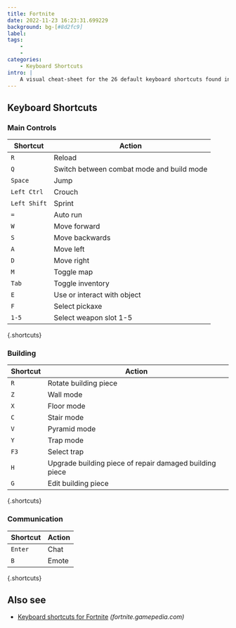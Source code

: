 ```yaml
---
title: Fortnite
date: 2022-11-23 16:23:31.699229
background: bg-[#8d2fc9]
label: 
tags: 
    - 
    - 
categories:
    - Keyboard Shortcuts
intro: |
    A visual cheat-sheet for the 26 default keyboard shortcuts found in Fortnite
---
```




Keyboard Shortcuts
------------------



### Main Controls

Shortcut | Action
---|---
`R`  | Reload
`Q`  | Switch between combat mode and build mode
`Space`  | Jump
`Left Ctrl`  | Crouch
`Left Shift`  | Sprint
`=`  | Auto run
`W`  | Move forward
`S`  | Move backwards
`A`  | Move left
`D`  | Move right
`M`  | Toggle map
`Tab`  | Toggle inventory
`E`  | Use or interact with object
`F`  | Select pickaxe
`1-5`  | Select weapon slot 1-5
{.shortcuts}


### Building

Shortcut | Action
---|---
`R`  | Rotate building piece
`Z`  | Wall mode
`X`  | Floor mode
`C`  | Stair mode
`V`  | Pyramid mode
`Y`  | Trap mode
`F3`  | Select trap
`H`  | Upgrade building piece of repair damaged building piece
`G`  | Edit building piece
{.shortcuts}


### Communication

Shortcut | Action
---|---
`Enter`  | Chat
`B`  | Emote
{.shortcuts}




Also see
--------
- [Keyboard shortcuts for Fortnite](https://fortnite.gamepedia.com/Controls) _(fortnite.gamepedia.com)_
